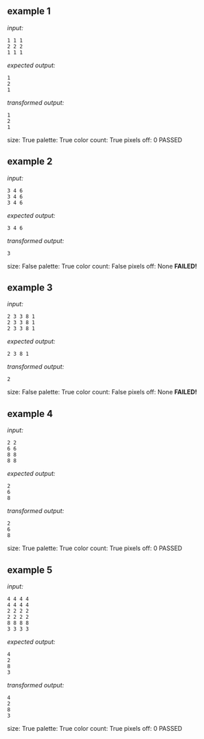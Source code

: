 
## example 1
*input:*
```
1 1 1
2 2 2
1 1 1
```
*expected output:*
```
1
2
1
```
*transformed output:*
```
1
2
1
```
size: True
palette: True
color count: True
pixels off: 0
PASSED

## example 2
*input:*
```
3 4 6
3 4 6
3 4 6
```
*expected output:*
```
3 4 6
```
*transformed output:*
```
3
```
size: False
palette: True
color count: False
pixels off: None
**FAILED!**

## example 3
*input:*
```
2 3 3 8 1
2 3 3 8 1
2 3 3 8 1
```
*expected output:*
```
2 3 8 1
```
*transformed output:*
```
2
```
size: False
palette: True
color count: False
pixels off: None
**FAILED!**

## example 4
*input:*
```
2 2
6 6
8 8
8 8
```
*expected output:*
```
2
6
8
```
*transformed output:*
```
2
6
8
```
size: True
palette: True
color count: True
pixels off: 0
PASSED

## example 5
*input:*
```
4 4 4 4
4 4 4 4
2 2 2 2
2 2 2 2
8 8 8 8
3 3 3 3
```
*expected output:*
```
4
2
8
3
```
*transformed output:*
```
4
2
8
3
```
size: True
palette: True
color count: True
pixels off: 0
PASSED
